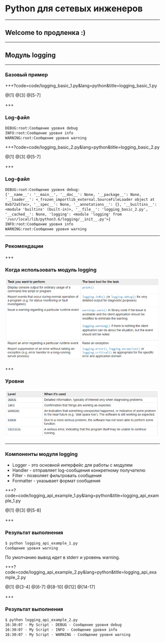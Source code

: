# Python для сетевых инженеров 

---
## Welcome to продленка :)

---

## Модуль logging


---
### Базовый пример

+++?code=code/logging_basic_1.py&lang=python&title=logging_basic_1.py

@[1]
@[3]
@[5-7]

+++
### Log-файл

```
DEBUG:root:Сообщение уровня debug
INFO:root:Сообщение уровня info
WARNING:root:Сообщение уровня warning
```

+++?code=code/logging_basic_2.py&lang=python&title=logging_basic_2.py

@[1]
@[3]
@[5-7]

+++
### Log-файл

```
DEBUG:root:Сообщение уровня debug:
{'__name__': '__main__', '__doc__': None, '__package__': None, '__loader__': <_frozen_importlib_external.SourceFileLoader object at 0xb72a57ac>, '__spec__': None, '__annotations__': {}, '__builtins__': <module 'builtins' (built-in)>, '__file__': 'logging_basic_2.py', '__cached__': None, 'logging': <module 'logging' from '/usr/local/lib/python3.6/logging/__init__.py'>}
INFO:root:Сообщение уровня info
WARNING:root:Сообщение уровня warning
```

---
### Рекомендации

+++
### Когда использовать модуль logging

![When to use logging](assets/when_to_use_logging.png)

+++
### Уровни

![logging levels](assets/log_levels.png)

---
### Компоненты модуля logging

* Logger - это основной интерфейс для работы с модулем
* Handler - отправляет log-сообщения конкретному получателю
* Filter - позволяет фильтровать сообщения
* Formatter - указывает формат сообщения

+++?code=code/logging_api_example_1.py&lang=python&title=logging_api_example_1.py

@[1]
@[3]
@[5-8]

+++
### Результат выполнения

```
$ python logging_api_example_1.py
Сообщение уровня warning
```

По умолчанию вывод идет в stderr и уровень warning.

+++?code=code/logging_api_example_2.py&lang=python&title=logging_api_example_2.py

@[1]
@[3-4]
@[6-7]
@[8-10]
@[12]
@[14-17]

+++
### Результат выполнения

```
$ python logging_api_example_2.py
16:30:07 - My Script - DEBUG - Сообщение уровня debug
16:30:07 - My Script - INFO - Сообщение уровня info
16:30:07 - My Script - WARNING - Сообщение уровня warning
```

